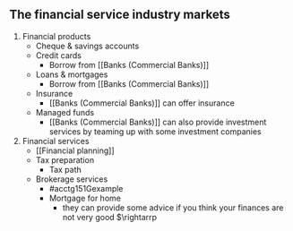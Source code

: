 
## The financial service industry markets
1. Financial products
	- Cheque & savings accounts
	- Credit cards
		- Borrow from [[Banks (Commercial Banks)]]
	- Loans & mortgages
		- Borrow from [[Banks (Commercial Banks)]]
	- Insurance
		- [[Banks (Commercial Banks)]] can offer insurance
	- Managed funds
		- [[Banks (Commercial Banks)]] can also provide investment services by teaming up with some investment companies
2. Financial services
	- [[Financial planning]]
	- Tax preparation
		- Tax path
	- Brokerage services
		- #acctg151Gexample 
		- Mortgage for home
			- they can provide some advice if you think your finances are not very good $\rightarrp